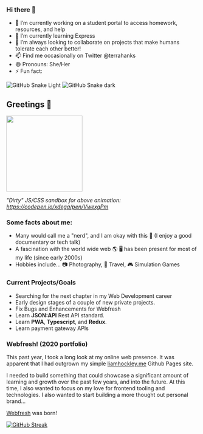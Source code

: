 ### Hi there 👋

<!--
**vampyteuth/vampyteuth** is a ✨ _special_ ✨ repository because its `README.md` (this file) appears on your GitHub profile.

Here are some ideas to get you started:
-->
- 🔭 I’m currently working on a student portal to access homework, resources, and help
- 🌱 I’m currently learning Express
- 👯 I’m always looking to collaborate on projects that make humans tolerate each other better!
- 📫 Find me occasionally on Twitter @terrahanks
- 😄 Pronouns: She/Her
- ⚡ Fun fact: 

![GitHub Snake Light](github-snake.svg#gh-light-mode-only)
![GitHub Snake dark](github-snake-dark.svg#gh-dark-mode-only)
## Greetings 👋
[<img src="https://github.com/xdega/xdega/blob/master/profile_hero.gif" height="200px">](#)

*"Dirty" JS/CSS sandbox for above animation: https://codepen.io/xdega/pen/VwexgPm*

### Some facts about me:

- Many would call me a "nerd", and I am okay with this 🧠 (I enjoy a good documentary or tech talk)
- A fascination with the world wide web 🌎 🖥 has been present for most of my life (since early 2000s)
- Hobbies include... 📷 Photography, 🛫 Travel, 🎮 Simulation Games 

### Current Projects/Goals
- Searching for the next chapter in my Web Development career
- Early design stages of a couple of new private projects.
- Fix Bugs and Enhancements for Webfresh
- Learn **JSON:API** Rest API standard.
- Learn **PWA**, **Typescript**, and **Redux**.
- Learn payment gateway APIs

### Webfresh! (2020 portfolio)

This past year, I took a long look at my online web presence. It was apparent that I had outgrown my simple [liamhockley.me](https://liamhockley.me) Github Pages site. 

I needed to build something that could showcase a significant amount of learning and growth over the past few years, and into the future. At this time, I also wanted to focus on my love for frontend tooling and technologies. I also wanted to start building a more thought out personal brand... 

[Webfresh](https://www.webfreshdev.com) was born! 


[![GitHub Streak](https://github-readme-streak-stats.herokuapp.com?user=vampyteuth&theme=github-green-purple&background=96C0DD&currStreakNum=6221DD&stroke=6221DD&currStreakLabel=6221DD&dates=54B5DD)](https://git.io/streak-stats)
